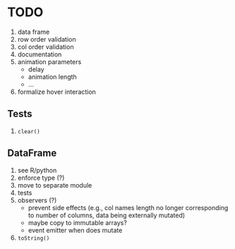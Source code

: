 TODO
====

1. data frame
2. row order validation
3. col order validation
4. documentation
5. animation parameters
	- 	delay
	- 	animation length
	- 	...
6. formalize hover interaction


## Tests

1. `clear()`


## DataFrame

1. see R/python
2. enforce type (?)
3. move to separate module
4. tests
5. observers (?)
	-	prevent side effects (e.g., col names length no longer corresponding to number of columns, data being externally mutated)
	- 	maybe copy to immutable arrays?
	-	event emitter when does mutate
6. `toString()`



